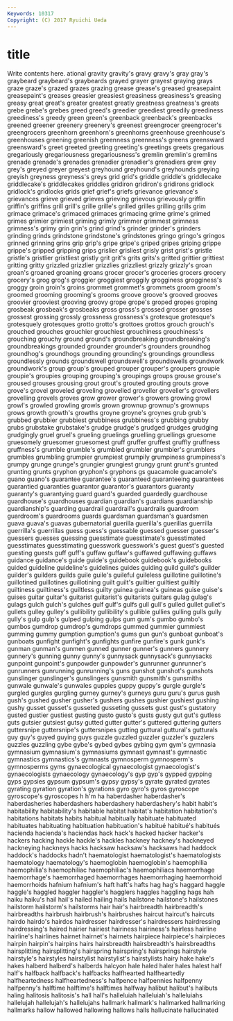 ```yaml
---
Keywords: 10317 
Copyright: (C) 2017 Ryuichi Ueda
---
```


# title

Write contents here.
ational gravity gravity's gravy gravy's gray gray's graybeard graybeard's graybeards
grayed grayer grayest graying grays graze graze's grazed grazes grazing
grease grease's greased greasepaint greasepaint's greases greasier greasiest greasiness greasiness's
greasing greasy great great's greater greatest greatly greatness greatness's greats
grebe grebe's grebes greed greed's greedier greediest greedily greediness greediness's
greedy green green's greenback greenback's greenbacks greened greener greenery greenery's
greenest greengrocer greengrocer's greengrocers greenhorn greenhorn's greenhorns greenhouse greenhouse's greenhouses
greening greenish greenness greenness's greens greensward greensward's greet greeted greeting
greeting's greetings greets gregarious gregariously gregariousness gregariousness's gremlin gremlin's gremlins
grenade grenade's grenades grenadier grenadier's grenadiers grew grey grey's greyed
greyer greyest greyhound greyhound's greyhounds greying greyish greyness greyness's greys
grid grid's griddle griddle's griddlecake griddlecake's griddlecakes griddles gridiron gridiron's
gridirons gridlock gridlock's gridlocks grids grief grief's griefs grievance grievance's
grievances grieve grieved grieves grieving grievous grievously griffin griffin's griffins
grill grill's grille grille's grilled grilles grilling grills grim grimace
grimace's grimaced grimaces grimacing grime grime's grimed grimes grimier grimiest
griming grimly grimmer grimmest grimness grimness's grimy grin grin's grind
grind's grinder grinder's grinders grinding grinds grindstone grindstone's grindstones gringo
gringo's gringos grinned grinning grins grip grip's gripe gripe's griped
gripes griping grippe grippe's gripped gripping grips grislier grisliest grisly
grist grist's gristle gristle's gristlier gristliest gristly grit grit's grits
grits's gritted grittier grittiest gritting gritty grizzled grizzlier grizzlies grizzliest
grizzly grizzly's groan groan's groaned groaning groans grocer grocer's groceries
grocers grocery grocery's grog grog's groggier groggiest groggily grogginess grogginess's
groggy groin groin's groins grommet grommet's grommets groom groom's groomed
grooming grooming's grooms groove groove's grooved grooves groovier grooviest grooving
groovy grope grope's groped gropes groping grosbeak grosbeak's grosbeaks gross
gross's grossed grosser grosses grossest grossing grossly grossness grossness's grotesque
grotesque's grotesquely grotesques grotto grotto's grottoes grottos grouch grouch's grouched
grouches grouchier grouchiest grouchiness grouchiness's grouching grouchy ground ground's groundbreaking
groundbreaking's groundbreakings grounded grounder grounder's grounders groundhog groundhog's groundhogs grounding
grounding's groundings groundless groundlessly grounds groundswell groundswell's groundswells groundwork groundwork's
group group's grouped grouper grouper's groupers groupie groupie's groupies grouping
grouping's groupings groups grouse grouse's groused grouses grousing grout grout's
grouted grouting grouts grove grove's grovel groveled groveling grovelled groveller
groveller's grovellers grovelling grovels groves grow grower grower's growers growing
growl growl's growled growling growls grown grownup grownup's grownups grows
growth growth's growths groyne groyne's groynes grub grub's grubbed grubbier
grubbiest grubbiness grubbiness's grubbing grubby grubs grubstake grubstake's grudge grudge's
grudged grudges grudging grudgingly gruel gruel's grueling gruelings gruelling gruellings
gruesome gruesomely gruesomer gruesomest gruff gruffer gruffest gruffly gruffness gruffness's
grumble grumble's grumbled grumbler grumbler's grumblers grumbles grumbling grumpier grumpiest
grumpily grumpiness grumpiness's grumpy grunge grunge's grungier grungiest grungy grunt
grunt's grunted grunting grunts gryphon gryphon's gryphons gs guacamole guacamole's
guano guano's guarantee guarantee's guaranteed guaranteeing guarantees guarantied guaranties guarantor
guarantor's guarantors guaranty guaranty's guarantying guard guard's guarded guardedly guardhouse
guardhouse's guardhouses guardian guardian's guardians guardianship guardianship's guarding guardrail guardrail's
guardrails guardroom guardroom's guardrooms guards guardsman guardsman's guardsmen guava guava's
guavas gubernatorial guerilla guerilla's guerillas guerrilla guerrilla's guerrillas guess guess's
guessable guessed guesser guesser's guessers guesses guessing guesstimate guesstimate's guesstimated
guesstimates guesstimating guesswork guesswork's guest guest's guested guesting guests guff
guff's guffaw guffaw's guffawed guffawing guffaws guidance guidance's guide guide's
guidebook guidebook's guidebooks guided guideline guideline's guidelines guides guiding guild
guild's guilder guilder's guilders guilds guile guile's guileful guileless guillotine
guillotine's guillotined guillotines guillotining guilt guilt's guiltier guiltiest guiltily guiltiness
guiltiness's guiltless guilty guinea guinea's guineas guise guise's guises guitar
guitar's guitarist guitarist's guitarists guitars gulag gulag's gulags gulch gulch's
gulches gulf gulf's gulfs gull gull's gulled gullet gullet's gullets
gulley gulley's gullibility gullibility's gullible gullies gulling gulls gully gully's
gulp gulp's gulped gulping gulps gum gum's gumbo gumbo's gumbos
gumdrop gumdrop's gumdrops gummed gummier gummiest gumming gummy gumption gumption's
gums gun gun's gunboat gunboat's gunboats gunfight gunfight's gunfights gunfire
gunfire's gunk gunk's gunman gunman's gunmen gunned gunner gunner's gunners
gunnery gunnery's gunning gunny gunny's gunnysack gunnysack's gunnysacks gunpoint gunpoint's
gunpowder gunpowder's gunrunner gunrunner's gunrunners gunrunning gunrunning's guns gunshot gunshot's
gunshots gunslinger gunslinger's gunslingers gunsmith gunsmith's gunsmiths gunwale gunwale's gunwales
guppies guppy guppy's gurgle gurgle's gurgled gurgles gurgling gurney gurney's
gurneys guru guru's gurus gush gush's gushed gusher gusher's gushers
gushes gushier gushiest gushing gushy gusset gusset's gusseted gusseting gussets
gust gust's gustatory gusted gustier gustiest gusting gusto gusto's gusts
gusty gut gut's gutless guts gutsier gutsiest gutsy gutted gutter
gutter's guttered guttering gutters guttersnipe guttersnipe's guttersnipes gutting guttural guttural's
gutturals guy guy's guyed guying guys guzzle guzzled guzzler guzzler's
guzzlers guzzles guzzling gybe gybe's gybed gybes gybing gym gym's
gymnasia gymnasium gymnasium's gymnasiums gymnast gymnast's gymnastic gymnastics gymnastics's gymnasts
gymnosperm gymnosperm's gymnosperms gyms gynaecological gynaecologist gynaecologist's gynaecologists gynaecology gynaecology's
gyp gyp's gypped gypping gyps gypsies gypsum gypsum's gypsy gypsy's
gyrate gyrated gyrates gyrating gyration gyration's gyrations gyro gyro's gyros
gyroscope gyroscope's gyroscopes h h'm ha haberdasher haberdasher's haberdasheries haberdashers
haberdashery haberdashery's habit habit's habitability habitability's habitable habitat habitat's habitation
habitation's habitations habitats habits habitual habitually habituate habituated habituates habituating
habituation habituation's habitué habitué's habitués hacienda hacienda's haciendas hack hack's
hacked hacker hacker's hackers hacking hackle hackle's hackles hackney hackney's
hackneyed hackneying hackneys hacks hacksaw hacksaw's hacksaws had haddock haddock's
haddocks hadn't haematologist haematologist's haematologists haematology haematology's haemoglobin haemoglobin's haemophilia
haemophilia's haemophiliac haemophiliac's haemophiliacs haemorrhage haemorrhage's haemorrhaged haemorrhages haemorrhaging haemorrhoid
haemorrhoids hafnium hafnium's haft haft's hafts hag hag's haggard haggle
haggle's haggled haggler haggler's hagglers haggles haggling hags hah haiku
haiku's hail hail's hailed hailing hails hailstone hailstone's hailstones hailstorm
hailstorm's hailstorms hair hair's hairbreadth hairbreadth's hairbreadths hairbrush hairbrush's hairbrushes
haircut haircut's haircuts hairdo hairdo's hairdos hairdresser hairdresser's hairdressers hairdressing
hairdressing's haired hairier hairiest hairiness hairiness's hairless hairline hairline's hairlines
hairnet hairnet's hairnets hairpiece hairpiece's hairpieces hairpin hairpin's hairpins hairs
hairsbreadth hairsbreadth's hairsbreadths hairsplitting hairsplitting's hairspring hairspring's hairsprings hairstyle hairstyle's
hairstyles hairstylist hairstylist's hairstylists hairy hake hake's hakes halberd halberd's
halberds halcyon hale haled haler hales halest half half's halfback
halfback's halfbacks halfhearted halfheartedly halfheartedness halfheartedness's halfpence halfpennies halfpenny halfpenny's
halftime halftime's halftimes halfway halibut halibut's halibuts haling halitosis halitosis's
hall hall's halleluiah halleluiah's halleluiahs hallelujah hallelujah's hallelujahs hallmark hallmark's
hallmarked hallmarking hallmarks hallow hallowed hallowing hallows halls hallucinate hallucinated
